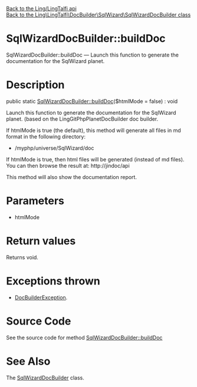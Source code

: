 [Back to the Ling/LingTalfi api](https://github.com/lingtalfi/LingTalfi/blob/master/doc/api/Ling/LingTalfi.md)<br>
[Back to the Ling\LingTalfi\DocBuilder\SqlWizard\SqlWizardDocBuilder class](https://github.com/lingtalfi/LingTalfi/blob/master/doc/api/Ling/LingTalfi/DocBuilder/SqlWizard/SqlWizardDocBuilder.md)


SqlWizardDocBuilder::buildDoc
================



SqlWizardDocBuilder::buildDoc — Launch this function to generate the documentation for the SqlWizard planet.




Description
================


public static [SqlWizardDocBuilder::buildDoc](https://github.com/lingtalfi/LingTalfi/blob/master/doc/api/Ling/LingTalfi/DocBuilder/SqlWizard/SqlWizardDocBuilder/buildDoc.md)($htmlMode = false) : void




Launch this function to generate the documentation for the SqlWizard planet.
(based on the LingGitPhpPlanetDocBuilder doc builder.

If htmlMode is true (the default),
this method will generate all files in md format in the following directory:

- /myphp/universe/SqlWizard/doc



If htmlMode is true,
then html files will be generated (instead of md files).
You can then browse the result at: http://jindoc/api



This method will also show the documentation report.




Parameters
================


- htmlMode

    


Return values
================

Returns void.


Exceptions thrown
================

- [DocBuilderException](https://github.com/lingtalfi/DocTools/blob/master/doc/api/Ling/DocTools/Exception/DocBuilderException.md).&nbsp;







Source Code
===========
See the source code for method [SqlWizardDocBuilder::buildDoc](https://github.com/lingtalfi/LingTalfi/blob/master/DocBuilder/SqlWizard/SqlWizardDocBuilder.php#L44-L199)


See Also
================

The [SqlWizardDocBuilder](https://github.com/lingtalfi/LingTalfi/blob/master/doc/api/Ling/LingTalfi/DocBuilder/SqlWizard/SqlWizardDocBuilder.md) class.



